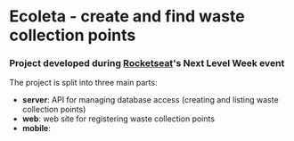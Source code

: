# Ecoleta - create and find waste collection points 

### Project developed during [Rocketseat](https://rocketseat.com.br/)'s Next Level Week event

The project is split into three main parts:
 - **server**: API for managing database access (creating and listing waste collection points)
 - **web**: web site for registering waste collection points
 - **mobile**: 

